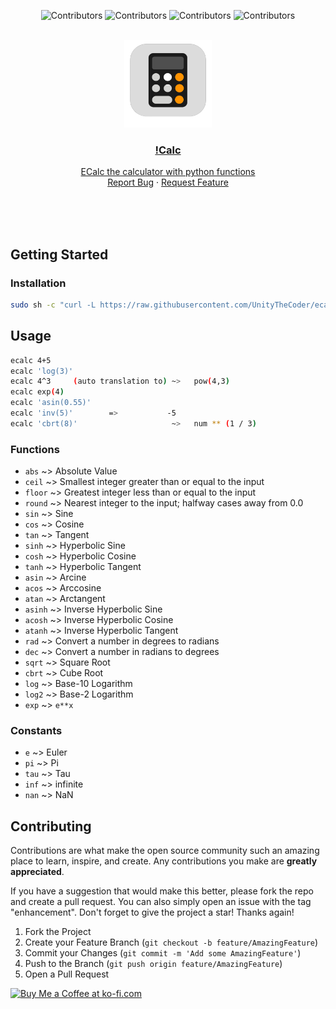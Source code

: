 <div align="center">

  ![Contributors](https://img.shields.io/github/contributors/UnityTheCoder/ecalc?style=for-the-badge)
  ![Contributors](https://img.shields.io/github/forks/UnityTheCoder/ecalc?style=for-the-badge)
  ![Contributors](https://img.shields.io/github/stars/UnityTheCoder/ecalc?style=for-the-badge)
  ![Contributors](https://img.shields.io/github/issues/UnityTheCoder/ecalc?style=for-the-badge)

</div>

<br />
<div align="center">
  <a href="https://github.com/UnityTheCoder/ecalc">
    <img src="https://github.com/UnityTheCoder/ecalc/blob/main/assets/_logo.png?raw=true" alt="Logo" width="140" height="140">
</a">

<h3 align="center">!Calc</h3>

 <p align="center">
    ECalc the calculator with python functions
    <br />
    <a href="https://github.com/UnityTheCoder/Voxel-2.0/issues">Report Bug</a>
    ·
    <a href="https://github.com/UnityTheCoder/Voxel-2.0/issues">Request Feature</a>
  </p>
</div>



<br>
<br>
<br>

## Getting Started

### Installation

```bash
sudo sh -c "curl -L https://raw.githubusercontent.com/UnityTheCoder/ecalc/main/ecalc > /usr/bin/ecalc; chmod +x /usr/bin/ecalc"
```

## Usage
```bash
ecalc 4+5
ecalc 'log(3)'
ecalc 4^3     (auto translation to) ~>   pow(4,3)
ecalc exp(4)
ecalc 'asin(0.55)'
ecalc 'inv(5)'        =>           -5
ecalc 'cbrt(8)'                     ~>   num ** (1 / 3)
```

### Functions

- `abs`   ~> Absolute Value
- `ceil`  ~> Smallest integer greater than or equal to the input
- `floor` ~> Greatest integer less than or equal to the input
- `round` ~> Nearest integer to the input; halfway cases away from 0.0
- `sin`   ~> Sine
- `cos`   ~> Cosine
- `tan`   ~> Tangent
- `sinh`  ~> Hyperbolic Sine
- `cosh`  ~> Hyperbolic Cosine
- `tanh`  ~> Hyperbolic Tangent
- `asin`  ~> Arcine
- `acos`  ~> Arccosine
- `atan`  ~> Arctangent
- `asinh` ~> Inverse Hyperbolic Sine
- `acosh` ~> Inverse Hyperbolic Cosine
- `atanh` ~> Inverse Hyperbolic Tangent
- `rad`   ~> Convert a number in degrees to radians
- `dec`   ~> Convert a number in radians to degrees
- `sqrt`  ~> Square Root
- `cbrt`  ~> Cube Root
- `log`   ~> Base-10 Logarithm
- `log2`  ~> Base-2 Logarithm
- `exp`   ~> `e**x`


### Constants

- `e`    ~> Euler 
- `pi`   ~> Pi
- `tau`  ~> Tau
- `inf`  ~> infinite
- `nan`  ~> NaN





## Contributing

Contributions are what make the open source community such an amazing place to learn, inspire, and create. Any contributions you make are **greatly appreciated**.

If you have a suggestion that would make this better, please fork the repo and create a pull request. You can also simply open an issue with the tag "enhancement".
Don't forget to give the project a star! Thanks again!

1. Fork the Project
2. Create your Feature Branch (`git checkout -b feature/AmazingFeature`)
3. Commit your Changes (`git commit -m 'Add some AmazingFeature'`)
4. Push to the Branch (`git push origin feature/AmazingFeature`)
5. Open a Pull Request




<a href='https://ko-fi.com/W7W5FKV9S' target='_blank'><img height='36' style='border:0px;height:36px;' src='https://cdn.ko-fi.com/cdn/kofi2.png?v=3' border='0' alt='Buy Me a Coffee at ko-fi.com' /></a>
